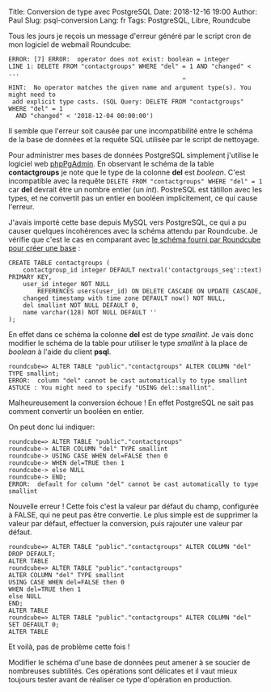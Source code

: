 Title: Conversion de type avec PostgreSQL
Date: 2018-12-16 19:00
Author: Paul
Slug: psql-conversion
Lang: fr
Tags: PostgreSQL, Libre, Roundcube

Tous les jours je reçois un message d'erreur généré par le script cron de mon logiciel de webmail Roundcube:

```
ERROR: [7] ERROR:  operator does not exist: boolean = integer
LINE 1: DELETE FROM "contactgroups" WHERE "del" = 1 AND "changed" < ...
                                                ^
HINT:  No operator matches the given name and argument type(s). You might need to
 add explicit type casts. (SQL Query: DELETE FROM "contactgroups" WHERE "del" = 1
  AND "changed" < '2018-12-04 00:00:00')
```

Il semble que l'erreur soit causée par une incompatibilité entre le schéma de la base de données et la requête SQL utilisée par le script de nettoyage.

Pour administrer mes bases de données PostgreSQL simplement j'utilise le logiciel web [phpPgAdmin](http://phppgadmin.sourceforge.net/doku.php). En observant le schéma de la table **contactgroups** je note que le type de la colonne **del** est *boolean*. C'est incompatible avec la requête `DELETE FROM "contactgroups" WHERE "del" = 1` car **del** devrait être un nombre entier (un *int*). PostreSQL est tâtillon avec les types, et ne convertit pas un entier en booléen implicitement, ce qui cause l'erreur.

J'avais importé cette base depuis MySQL vers PostgreSQL, ce qui a pu causer quelques incohérences avec la schéma attendu par Roundcube. Je vérifie que c'est le cas en comparant avec [le schéma fourni par Roundcube pour créer une base](https://github.com/roundcube/roundcubemail/blob/master/SQL/postgres.initial.sql) :

```
CREATE TABLE contactgroups (
    contactgroup_id integer DEFAULT nextval('contactgroups_seq'::text) PRIMARY KEY,
    user_id integer NOT NULL
        REFERENCES users(user_id) ON DELETE CASCADE ON UPDATE CASCADE,
    changed timestamp with time zone DEFAULT now() NOT NULL,
    del smallint NOT NULL DEFAULT 0,
    name varchar(128) NOT NULL DEFAULT ''
);
```

En effet dans ce schéma la colonne **del** est de type *smallint*. Je vais donc modifier le schéma de la table pour utiliser le type *smallint* à la place de *boolean* à l'aide du client **psql**.

```
roundcube=> ALTER TABLE "public"."contactgroups" ALTER COLUMN "del" TYPE smallint;
ERROR:  column "del" cannot be cast automatically to type smallint
ASTUCE : You might need to specify "USING del::smallint".
```

Malheureusement la conversion échoue ! En effet PostgreSQL ne sait pas comment convertir un booléen en entier.

On peut donc lui indiquer:

```
roundcube=> ALTER TABLE "public"."contactgroups"
roundcube-> ALTER COLUMN "del" TYPE smallint
roundcube-> USING CASE WHEN del=FALSE then 0
roundcube-> WHEN del=TRUE then 1
roundcube-> else NULL
roundcube-> END;
ERROR:  default for column "del" cannot be cast automatically to type smallint
```

Nouvelle erreur ! Cette fois c'est la valeur par défaut du champ, configurée à FALSE, qui ne peut pas être convertie. Le plus simple est de supprimer la valeur par défaut, effectuer la conversion, puis rajouter une valeur par défaut.

```
roundcube=> ALTER TABLE "public"."contactgroups" ALTER COLUMN "del" DROP DEFAULT;
ALTER TABLE
roundcube=> ALTER TABLE "public"."contactgroups"                                 
ALTER COLUMN "del" TYPE smallint          
USING CASE WHEN del=FALSE then 0
WHEN del=TRUE then 1
else NULL
END;
ALTER TABLE
roundcube=> ALTER TABLE "public"."contactgroups" ALTER COLUMN "del" SET DEFAULT 0;
ALTER TABLE
```

Et voilà, pas de problème cette fois !

Modifier le schéma d'une base de données peut amener à se soucier de nombreuses subtilités. Ces opérations sont délicates et il vaut mieux toujours tester avant de réaliser ce type d'opération en production.